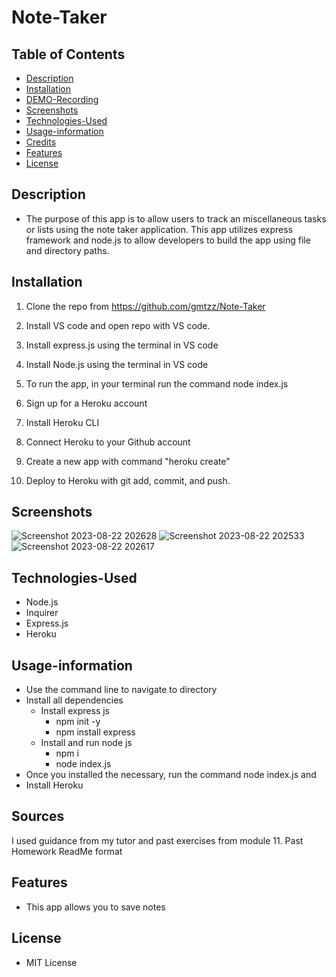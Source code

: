 # Note-Taker

## Table of Contents
* [Description](#Description)
* [Installation](#Installation)
* [DEMO-Recording](#DEMO-Recording)
* [Screenshots](#Screenshots)
* [Technologies-Used](#Technologies-used)
* [Usage-information](#Usage-information)
* [Credits](#Credits)
* [Features](#Features)
* [License](#License)

## Description 
* The purpose of this app is to allow users to track an miscellaneous tasks or lists using the note taker application. This app utilizes express framework and node.js to allow developers to build the app using file and directory paths.
## Installation
1. Clone the repo from https://github.com/gmtzz/Note-Taker  

2. Install VS code and open repo with VS code.

3. Install express.js  using the terminal in VS code

4. Install Node.js using the terminal in VS code

5. To run the app, in your terminal run the command node index.js

6. Sign up for a Heroku account

7. Install Heroku CLI 

8. Connect Heroku to your Github account

9. Create a new app with command "heroku create"

10. Deploy to Heroku with git add, commit, and push.

## Screenshots
![Screenshot 2023-08-22 202628](https://github.com/gmtzz/Note-Taker/assets/94001517/85b46b39-cf4b-4adf-9a13-911e70938d5f)
![Screenshot 2023-08-22 202533](https://github.com/gmtzz/Note-Taker/assets/94001517/d2c93641-9ddb-437f-87e4-95aaa55112e6)
![Screenshot 2023-08-22 202617](https://github.com/gmtzz/Note-Taker/assets/94001517/5fbbe8bd-7580-43ec-ac16-d7900132a378)
## Technologies-Used
* Node.js
* Inquirer
* Express.js
* Heroku

## Usage-information
* Use the command line to navigate to directory
* Install all dependencies
    * Install express js
        * npm init -y
        * npm install express
    * Install and run node js
        * npm i
         * node index.js
* Once you installed the necessary, run the command node index.js and 
* Install Heroku
## Sources
I used guidance from my tutor and past exercises from module 11. Past Homework ReadMe format
## Features
* This app allows you to save notes 
## License
* MIT License